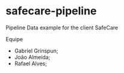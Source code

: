 # safecare-pipeline
Pipeline Data example for the client SafeCare


Equipe
- Gabriel Grinspun;
- João Almeida;
- Rafael Alves;
